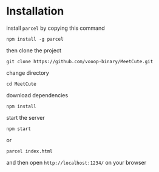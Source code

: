 # Installation

install ``parcel`` by copying this command
```
npm install -g parcel
```

then clone the project
```
git clone https://github.com/vooop-binary/MeetCute.git
```

change directory
```
cd MeetCute
```

download dependencies
```
npm install
```

start the server
```
npm start
```
or
```
parcel index.html
```

and then open ``http://localhost:1234/`` on your browser